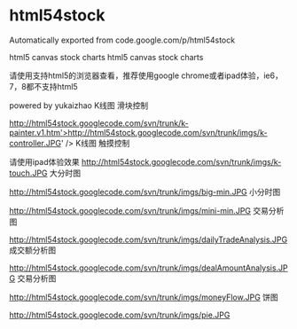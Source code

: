 # html54stock
Automatically exported from code.google.com/p/html54stock




html5 canvas stock charts
html5 canvas stock charts

请使用支持html5的浏览器查看，推荐使用google chrome或者ipad体验，ie6，7，8都不支持html5

powered by yukaizhao
K线图 滑块控制

http://html54stock.googlecode.com/svn/trunk/k-painter.v1.htm'>http://html54stock.googlecode.com/svn/trunk/imgs/k-controller.JPG' />
K线图 触摸控制

请使用ipad体验效果 http://html54stock.googlecode.com/svn/trunk/imgs/k-touch.JPG
大分时图

http://html54stock.googlecode.com/svn/trunk/imgs/big-min.JPG
小分时图

http://html54stock.googlecode.com/svn/trunk/imgs/mini-min.JPG
交易分析图

http://html54stock.googlecode.com/svn/trunk/imgs/dailyTradeAnalysis.JPG
成交额分析图

http://html54stock.googlecode.com/svn/trunk/imgs/dealAmountAnalysis.JPG
交易分析图

http://html54stock.googlecode.com/svn/trunk/imgs/moneyFlow.JPG
饼图

http://html54stock.googlecode.com/svn/trunk/imgs/pie.JPG
